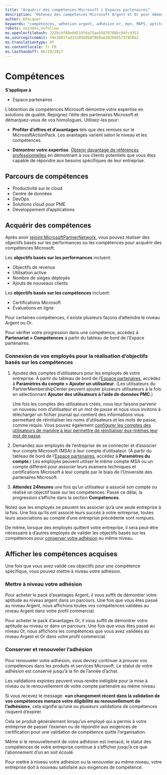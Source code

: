 ```yaml
---
title: "Acquérir des compétences Microsoft | Espaces partenaires"
description: "Obtenez des compétences Microsoft Argent et Or pour démontrer votre expertise en solutions de qualité dans un domaine d’activités spécialisé"
author: KPacquer
keywords: "compétences, adhésion argent, adhésion or, mpn, MAPS, aptitude"
robots: noindex,nofollow
ms.openlocfilehash: 2220cbf88e0d519f6a75ae55878708bc94fc9353
ms.sourcegitcommit: 59e3801fad3320569b8f8b8ae203b945737858e2
ms.translationtype: HT
ms.contentlocale: fr-FR
ms.lasthandoff: 06/29/2017
---
```

# <a name="competencies"></a>Compétences

**S’applique à**
-  Espace partenaires

L’obtention de compétences Microsoft démontre votre expertise en solutions de qualité. Rejoignez l’élite des partenaires Microsoft et démarquez-vous de vos homologues. Utilisez-les pour: 

*  **Profiter d’offres et d’avantages** tels que des remises sur le MicrosoftActionPack. Les avantages varient selon le niveau et les compétences. 

*  **Démontrer votre expertise**. [Obtenir davantage de références professionnelles](referrals.md) en démontrant à vos clients potentiels que vous êtes capable de répondre aux besoins spécifiques de leur entreprise.

## <a href="" id="attainment_paths"></a> Parcours de compétences

- Productivité sur le cloud
- Centre de données
- DevOps
- Solutions cloud pour PME
- Développement d’applications

## <a name="earn-competencies"></a>Acquérir des compétences

Après avoir [rejoint MicrosoftPartnerNetwork](manage-your-partner-network-membership.md), vous pouvez réaliser des objectifs basés sur les performances ou les compétences pour acquérir des compétences Microsoft. 

Les **objectifs basés sur les performances** incluent: 
* Objectifs de revenus
* Utilisation active
* Nombre de sièges déployés
* Ajouts de nouveaux clients

Les **objectifs basés sur les compétences** incluent: 
* Certifications Microsoft
* Évaluations en ligne 

Pour certaines compétences, il existe plusieurs façons d’atteindre le niveau Argent ou Or.

Pour vérifier votre progression dans une compétence, accédez à **Partenariat > Compétences** à partir du tableau de bord de l’Espace partenaires. 

### <a href="" id="associating_achievements"></a>Connexion de vos employés pour la réalisation d’objectifs basés sur les compétences

1.  Ajoutez des comptes d’utilisateurs pour les employés de votre entreprise. À partir du tableau de bord de l’[Espace partenaires](http://partnercenter.microsoft.com), accédez à **Paramètres du compte > Ajouter un utilisateur**. (Les utilisateurs du PartnerMembershipCenter peuvent ajouter plusieurs utilisateurs à la fois en sélectionnant **Ajouter des utilisateurs à l’aide de données PMC**.)

    Une fois les comptes des utilisateurs créés, nous leur faisons parvenir un nouveau nom d’utilisateur et un mot de passe et nous vous invitons à télécharger un fichier journal qui contient des informations vous permettant de réinitialiser les noms d’utilisateurs et les mots de passe, comme requis. Vous pouvez également [configurer les comptes des utilisateurs de manière à leur permettre de réinitialiser eux-mêmes leur mot de passe](https://docs.microsoft.com/en-us/azure/active-directory/active-directory-passwords-getting-started).

2. Demandez aux employés de l’entreprise de se connecter et d’associer leur compte Microsoft (MSA) à leur compte d’utilisateur. (À partir du tableau de bord de l’[Espace partenaires](http://partnercenter.microsoft.com), accédez à **Paramètres du compte**.) Les employés peuvent utiliser le même compte MSA ou un compte différent pour associer leurs examens techniques et certifications Microsoft à leur compte par le biais de l’Université des partenaires Microsoft.

3.  **Attendez 24heures** une fois qu’un utilisateur a associé son compte ou réalisé un objectif basé sur les compétences. Passé ce délai, la progression s’affiche dans la section **Compétences**.

Notez que les employés ne peuvent les associer qu’à une seule entreprise à la fois. Une fois qu’ils ont associé leurs succès à votre entreprise, toutes leurs associations au compte d’une entreprise précédente sont rompues.

De même, lorsque des employés quittent votre entreprise, il sera peut-être nécessaire à d’autres employés de valider les objectifs basés sur les compétences pour [conserver votre adhésion](#maintaining_membership) au même niveau.

## <a name="display-your-competency-awards"></a>Afficher les compétences acquises

Une fois que vous avez validé ces objectifs pour une compétence spécifique, vous pouvez mettre à niveau votre adhésion.

### <a name="upgrade-your-membership"></a>Mettre à niveau votre adhésion

Pour acheter le pack d’avantages Argent, il vous suffit de démontrer votre aptitude au niveau argent dans un parcours. Une fois que vous êtes passé au niveau Argent, nous affichons toutes vos compétences validées au niveau Argent dans votre profil commercial. 

Pour acheter le pack d’avantages Or, il vous suffit de démontrer votre aptitude au niveau or dans un parcours. Une fois que vous êtes passé au niveau Or, nous affichons les compétences que vous avez validées au niveau Argent et Or dans votre profil commercial. 

### <a href="" id="#maintain_membership"></a> Conserver et renouveler l’adhésion

Pour renouveler votre adhésion, vous devrez continuer à prouver vos compétences dans les produits et services Microsoft. Le statut de votre adhésion est conservé jusqu’à la fin de l’année d’achat.

Les validations expirées peuvent vous rendre inéligible pour la mise à niveau ou le renouvellement de votre compte partenaire au même niveau. 

Si vous recevez le message: **«un changement récent dans la validation de vos compétences menace votre éligibilité au renouvellement de l’adhésion»**, cela signifie qu’une ou plusieurs validations de compétences risquent d’expirer. 

Cela se produit généralement lorsqu’un employé qui a permis à votre entreprise de passer l’examen ou de répondre aux exigences de certification pour une validation de compétence quitte l’organisation. 

Même si le renouvellement de votre adhésion est menacé, le statut des compétences de votre entreprise continue à s’afficher jusqu’à ce que l’abonnement d’un an soit écoulé.

Pour mettre à niveau votre adhésion ou la renouveler au même niveau, votre entreprise doit à nouveau satisfaire aux exigences de compétence.

